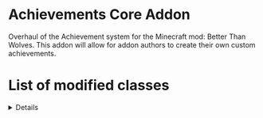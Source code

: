 # Achievements Core Addon
Overhaul of the Achievement system for the Minecraft mod: Better Than Wolves.
This addon will allow for addon authors to create their own custom achievements.

# List of modified classes
<details>
  
  ## Client
  - Achievement
  - AchievementList
  - AchievementMap
  - EntityItem
  - EntityPlayer
  - FCBlockCampfire
  - FCBlockFurnaceBrick
  - GuiAchievement
  - GuiAchievements
  - SlotCrafting
</details>

